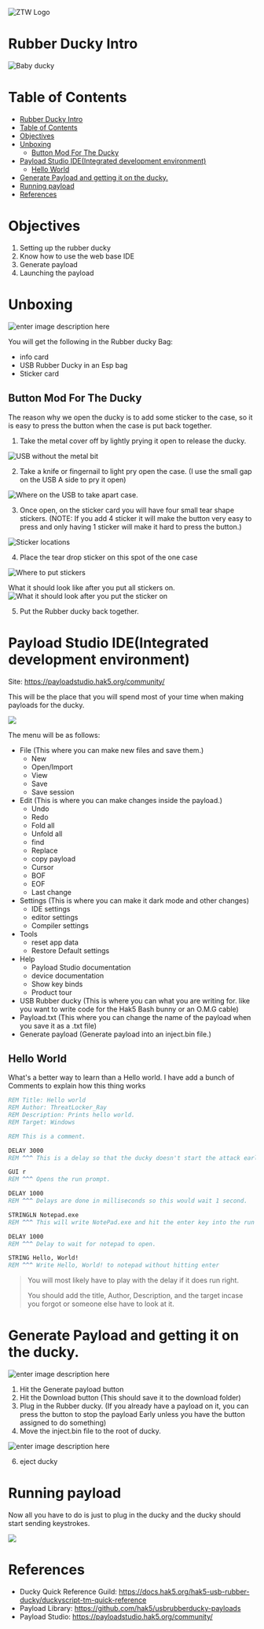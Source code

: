 ![ZTW Logo](../Assets/Hacking_Labs_graphics_ztw_logo_med_1.png)

# Rubber Ducky Intro

![Baby ducky](../Assets/Intro_to_Rubber_ducky/baby_ducky_200x200.png)

# Table of Contents

- [Rubber Ducky Intro](#rubber-ducky-intro)
- [Table of Contents](#table-of-contents)
- [Objectives](#objectives)
- [Unboxing](#unboxing)
  - [Button Mod For The Ducky](#button-mod-for-the-ducky)
- [Payload Studio IDE(Integrated development environment)](#payload-studio-ideintegrated-development-environment)
  - [Hello World](#hello-world)
- [Generate Payload and getting it on the ducky.](#generate-payload-and-getting-it-on-the-ducky)
- [Running payload](#running-payload)
- [References](#references)

# Objectives

1. Setting up the rubber ducky
2. Know how to use the web base IDE
3. Generate payload
4. Launching the payload

# Unboxing

![enter image description here](../Assets/Intro_to_Rubber_ducky/Screenshot_2024-01-26_150431.png)

You will get the following in the Rubber ducky Bag:

- info card
- USB Rubber Ducky in an Esp bag
- Sticker card

## Button Mod For The Ducky

The reason why we open the ducky is to add some sticker to the case, so it is
easy to press the button when the case is put back together.

1. Take the metal cover off by lightly prying it open to release the ducky.

  ![USB without the metal bit](../Assets/Intro_to_Rubber_ducky/Screenshot_2024-01-26_150513.png)

2. Take a knife or fingernail to light pry open the case. (I use the small gap
  on the USB A side to pry it open)

  ![Where on the USB to take apart case.](../Assets/Intro_to_Rubber_ducky/Screenshot_2024-01-26_150500.png)

3. Once open, on the sticker card you will have four small tear shape stickers.
  (NOTE: If you add 4 sticker it will make the button very easy to press and
  only having 1 sticker will make it hard to press the button.)

  ![Sticker locations](../Assets/Intro_to_Rubber_ducky/Screenshot_2024-01-26_150538.png)

4. Place the tear drop sticker on this spot of the one case

  ![Where to put stickers](../Assets/Intro_to_Rubber_ducky/Screenshot_2024-02-15_183919.png)

  What it should look like after you put all stickers on.
  ![What it should look after you put the sticker on](../Assets/Intro_to_Rubber_ducky/Screenshot_2024-02-15_183946.png)

5. Put the Rubber ducky back together.

# Payload Studio IDE(Integrated development environment)

Site: https://payloadstudio.hak5.org/community/

This will be the place that you will spend most of your time when making
payloads for the ducky.

![](../Assets/Intro_to_Rubber_ducky/Screenshot_2024-01-26_155329.png)

The menu will be as follows:

- File (This where you can make new files and save them.)
  -	New
  - Open/Import
  - View
  - Save
  - Save session
- Edit (This is where you can make changes inside the payload.)
	- Undo
	- Redo
	- Fold all
	- Unfold all
	- find
	- Replace
	- copy payload
	- Cursor
	- BOF
	- EOF
	- Last change
- Settings (This is where you can make it dark mode and other changes)
	- IDE settings
	- editor settings
	- Compiler settings
- Tools
	- reset app data
	- Restore Default settings
- Help
	- Payload Studio documentation
	- device documentation
	- Show key binds
	- Product tour
- USB Rubber ducky (This is where you can what you are writing for. like you
  want to write code for the Hak5 Bash bunny or an O.M.G cable)
- Payload.txt (This where you can change the name of the payload when you save
  it as a .txt file)
- Generate payload (Generate payload into an inject.bin file.)

## Hello World

What's a better way to learn than a Hello world.
I have add a bunch of Comments to explain how this thing works

```bat
REM Title: Hello world
REM Author: ThreatLocker_Ray
REM Description: Prints hello world.
REM Target: Windows

REM This is a comment.

DELAY 3000
REM ^^^ This is a delay so that the ducky doesn't start the attack early when you plug it in. This Delay waits 3 seconds.

GUI r
REM ^^^ Opens the run prompt.

DELAY 1000
REM ^^^ Delays are done in milliseconds so this would wait 1 second.

STRINGLN Notepad.exe
REM ^^^ This will write NotePad.exe and hit the enter key into the run prompt.

DELAY 1000
REM ^^^ Delay to wait for notepad to open.

STRING Hello, World!
REM ^^^ Write Hello, World! to notepad without hitting enter
```

> You will most likely have to play with the delay if it does run right.
>
> You should add the title, Author, Description, and the target incase you
> forgot or someone else have to look at it.

# Generate Payload and getting it on the ducky.

![enter image description here](../Assets/Intro_to_Rubber_ducky/Screenshot_2024-02-13_101649.png)

1. Hit the Generate payload button
2. Hit the Download button (This should save it to the download folder)
3. Plug in the Rubber ducky. (If you already have a payload on it, you can
  press the button to stop the payload Early unless you have the button
  assigned to do something)
4. Move the inject.bin file to the root of ducky.

  ![enter image description here](../Assets/Intro_to_Rubber_ducky/Screenshot_2024-01-26_150707.png)

6. eject ducky

# Running payload

Now all you have to do is just to plug in the ducky and the ducky should start
sending keystrokes.

![](../Assets/Intro_to_Rubber_ducky/Screenshot_2024-01-26_150640.png)

# References

* Ducky Quick Reference Guild: https://docs.hak5.org/hak5-usb-rubber-ducky/duckyscript-tm-quick-reference
* Payload Library: https://github.com/hak5/usbrubberducky-payloads
* Payload Studio: https://payloadstudio.hak5.org/community/
